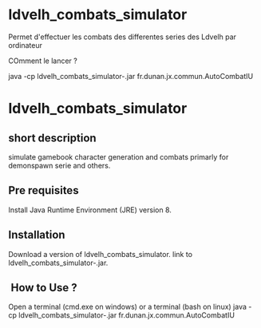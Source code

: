 # ldvelh_combats_simulator

Permet d'effectuer les combats des differentes series des Ldvelh par ordinateur

COmment le lancer ?

java -cp ldvelh_combats_simulator-<version>.jar fr.dunan.jx.commun.AutoCombatIU

# ldvelh_combats_simulator

## short description

simulate gamebook character generation and combats primarly for demonspawn serie and others.

## Pre requisites

Install Java Runtime Environment (JRE) version 8.

## Installation

Download a version of ldvelh_combats_simulator. link to ldvelh_combats_simulator-<version>.jar.

##  How to Use ?

Open a terminal (cmd.exe on windows) or a terminal (bash on linux)
java -cp ldvelh_combats_simulator-<version>.jar fr.dunan.jx.commun.AutoCombatIU